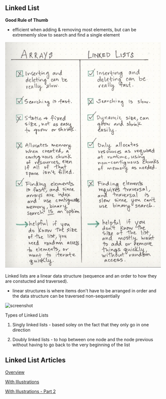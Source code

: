 ## Linked List

**Good Rule of Thumb**
- efficient when adding & removing most elements, but can be extrememly slow to search and find a single element

![arrays and linked lists](arrayslinkedlists.png)

Linked lists are a linear data structure (sequence and an order to how they are constucted and traversed).

- linear structures is where items don't have to be arranged in order and the data structure can be traversed non-sequentially

![screenshot](linearvsnonlinear.png)

Types of Linked Lists
1. Singly linked lists - based soley on the fact that they only go in one direction

2. Doubly linked lists - to hop between one node and the node previous without having to go back to the very beginning of the list




## Linked List Articles
[Overview](https://codefellows.github.io/common_curriculum/data_structures_and_algorithms/Code_401/class-05/resources/singly_linked_list.html)

[With Illustrations](https://codefellows.github.io/common_curriculum/data_structures_and_algorithms/Code_401/class-05/resources/singly_linked_list.html)

[With Illustrations - Part 2](https://medium.com/basecs/whats-a-linked-list-anyway-part-2-131d96f71996)